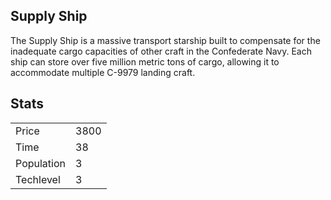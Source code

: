 ## Supply Ship

The Supply Ship is a massive transport starship built to compensate for the inadequate cargo capacities of other craft in the Confederate Navy. Each ship can store over five million metric tons of cargo, allowing it to accommodate multiple C-9979 landing craft.

## Stats

<table>
    <tr>
        <td>Price</td>
        <td>3800</td>
    </tr>
    <tr>
        <td>Time</td>
        <td>38</td>
    </tr>
    <tr>
        <td>Population</td>
        <td>3</td>
    </tr>
    <tr>
        <td>Techlevel</td>
        <td>3</td>
    </tr>
</table>
